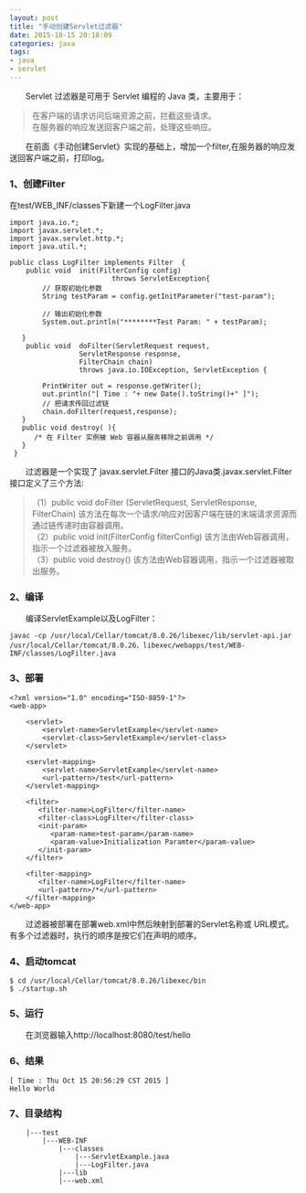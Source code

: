 ```yaml
---
layout: post
title: "手动创建Servlet过滤器"
date: 2015-10-15 20:18:09
categories: java
tags:
- java
- servlet
---
```

　　Servlet 过滤器是可用于 Servlet 编程的 Java 类，主要用于：
>在客户端的请求访问后端资源之前，拦截这些请求。</br>
在服务器的响应发送回客户端之前，处理这些响应。

　　在前面《手动创建Servlet》实现的基础上，增加一个filter,在服务器的响应发送回客户端之前，打印log。
### 1、创建Filter
在test/WEB_INF/classes下新建一个LogFilter.java

	import java.io.*;
	import javax.servlet.*;
	import javax.servlet.http.*;
	import java.util.*;
	
	public class LogFilter implements Filter  {
		public void  init(FilterConfig config) 
	                         throws ServletException{
			// 获取初始化参数
			String testParam = config.getInitParameter("test-param"); 
	
			// 输出初始化参数
			System.out.println("********Test Param: " + testParam); 
	
	   }
		public void  doFilter(ServletRequest request, 
	                 ServletResponse response,
	                 FilterChain chain) 
	                 throws java.io.IOException, ServletException {
		
			PrintWriter out = response.getWriter();
			out.println("[ Time : "+ new Date().toString()+" ]");	
			// 把请求传回过滤链
			chain.doFilter(request,response);
	   }
	   public void destroy( ){
	      /* 在 Filter 实例被 Web 容器从服务移除之前调用 */
	   }
	 }
	 
　　过滤器是一个实现了 javax.servlet.Filter 接口的Java类.javax.servlet.Filter 接口定义了三个方法:
>（1）public void doFilter (ServletRequest, ServletResponse, FilterChain)
该方法在每次一个请求/响应对因客户端在链的末端请求资源而通过链传递时由容器调用。</br>
（2）public void init(FilterConfig filterConfig)
该方法由Web容器调用，指示一个过滤器被放入服务。</br>
（3）public void destroy()
该方法由Web容器调用，指示一个过滤器被取出服务。

### 2、编译
　　编译ServletExample以及LogFilter：

	javac -cp /usr/local/Cellar/tomcat/8.0.26/libexec/lib/servlet-api.jar /usr/local/Cellar/tomcat/8.0.26、libexec/webapps/test/WEB-INF/classes/LogFilter.java
### 3、部署

	<?xml version="1.0" encoding="ISO-8859-1"?>
	<web-app>
	   
		<servlet>
			<servlet-name>ServletExample</servlet-name>
			<servlet-class>ServletExample</servlet-class>
		</servlet>
    
		<servlet-mapping>
			<servlet-name>ServletExample</servlet-name>
			<url-pattern>/test</url-pattern>
		</servlet-mapping>
		  
	    <filter>
	       <filter-name>LogFilter</filter-name>
	       <filter-class>LogFilter</filter-class>
	       <init-param>
	          <param-name>test-param</param-name>
	          <param-value>Initialization Paramter</param-value>
	       </init-param>
    	</filter>

	    <filter-mapping>
	       <filter-name>LogFilter</filter-name>
	       <url-pattern>/*</url-pattern>
	    </filter-mapping>
	</web-app>
	
　　过滤器被部署在部署web.xml中然后映射到部署的Servlet名称或 URL模式。有多个过滤器时，执行的顺序是按它们在声明的顺序。
　　
### 4、启动tomcat
	$ cd /usr/local/Cellar/tomcat/8.0.26/libexec/bin
	$ ./startup.sh	
	
### 5、运行
　　在浏览器输入http://localhost:8080/test/hello
　　
### 6、结果
	[ Time : Thu Oct 15 20:56:29 CST 2015 ]
	Hello World
	
### 7、目录结构
		|---test
			|---WEB-INF
				|---classes
					|---ServletExample.java
					|---LogFilter.java
				|---lib
				|---web.xml
			
